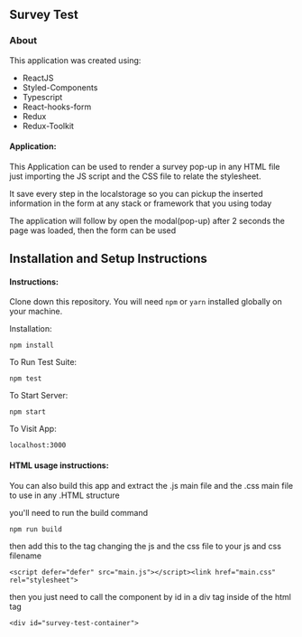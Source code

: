 ## Survey Test

### About
This application was created using:
- ReactJS
- Styled-Components
- Typescript
- React-hooks-form
- Redux
- Redux-Toolkit


#### Application: 

This Application can be used to render a survey pop-up in any HTML file just importing the JS script and the CSS file to relate the stylesheet.

It save every step in the localstorage so you can pickup the inserted information in the form at any stack or framework that you using today

The application will follow by open the modal(pop-up) after 2 seconds the page was loaded, then the form can be used
## Installation and Setup Instructions

#### Instructions:  

Clone down this repository. You will need `npm` or `yarn` installed globally on your machine.  

Installation:

`npm install`  

To Run Test Suite:  

`npm test`  

To Start Server:

`npm start`  

To Visit App:

`localhost:3000`

#### HTML usage instructions:  

You can also build this app and extract the .js main file and the .css main file to use in any .HTML structure

you'll need to run the build command

`npm run build`

then add this to the <Head> tag changing the js and the css file to your js and css filename

`<script defer="defer" src="main.js"></script><link href="main.css" rel="stylesheet">`

then you just need to call the component by id in a div tag inside of the <body> html tag

`<div id="survey-test-container">`

